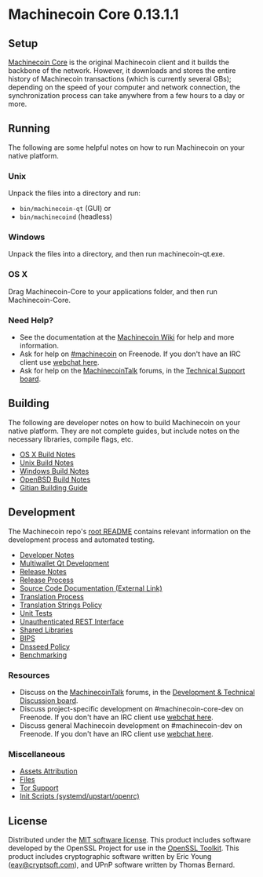 Machinecoin Core 0.13.1.1
=====================

Setup
---------------------
[Machinecoin Core](http://machinecoin.org/en/download) is the original Machinecoin client and it builds the backbone of the network. However, it downloads and stores the entire history of Machinecoin transactions (which is currently several GBs); depending on the speed of your computer and network connection, the synchronization process can take anywhere from a few hours to a day or more.

Running
---------------------
The following are some helpful notes on how to run Machinecoin on your native platform.

### Unix

Unpack the files into a directory and run:

- `bin/machinecoin-qt` (GUI) or
- `bin/machinecoind` (headless)

### Windows

Unpack the files into a directory, and then run machinecoin-qt.exe.

### OS X

Drag Machinecoin-Core to your applications folder, and then run Machinecoin-Core.

### Need Help?

* See the documentation at the [Machinecoin Wiki](https://en.machinecoin.it/wiki/Main_Page)
for help and more information.
* Ask for help on [#machinecoin](http://webchat.freenode.net?channels=machinecoin) on Freenode. If you don't have an IRC client use [webchat here](http://webchat.freenode.net?channels=machinecoin).
* Ask for help on the [MachinecoinTalk](https://machinecointalk.org/) forums, in the [Technical Support board](https://machinecointalk.org/index.php?board=4.0).

Building
---------------------
The following are developer notes on how to build Machinecoin on your native platform. They are not complete guides, but include notes on the necessary libraries, compile flags, etc.

- [OS X Build Notes](build-osx.md)
- [Unix Build Notes](build-unix.md)
- [Windows Build Notes](build-windows.md)
- [OpenBSD Build Notes](build-openbsd.md)
- [Gitian Building Guide](gitian-building.md)

Development
---------------------
The Machinecoin repo's [root README](/README.md) contains relevant information on the development process and automated testing.

- [Developer Notes](developer-notes.md)
- [Multiwallet Qt Development](multiwallet-qt.md)
- [Release Notes](release-notes.md)
- [Release Process](release-process.md)
- [Source Code Documentation (External Link)](https://dev.visucore.com/machinecoin/doxygen/)
- [Translation Process](translation_process.md)
- [Translation Strings Policy](translation_strings_policy.md)
- [Unit Tests](unit-tests.md)
- [Unauthenticated REST Interface](REST-interface.md)
- [Shared Libraries](shared-libraries.md)
- [BIPS](bips.md)
- [Dnsseed Policy](dnsseed-policy.md)
- [Benchmarking](benchmarking.md)

### Resources
* Discuss on the [MachinecoinTalk](https://machinecointalk.org/) forums, in the [Development & Technical Discussion board](https://machinecointalk.org/index.php?board=6.0).
* Discuss project-specific development on #machinecoin-core-dev on Freenode. If you don't have an IRC client use [webchat here](http://webchat.freenode.net/?channels=machinecoin-core-dev).
* Discuss general Machinecoin development on #machinecoin-dev on Freenode. If you don't have an IRC client use [webchat here](http://webchat.freenode.net/?channels=machinecoin-dev).

### Miscellaneous
- [Assets Attribution](assets-attribution.md)
- [Files](files.md)
- [Tor Support](tor.md)
- [Init Scripts (systemd/upstart/openrc)](init.md)

License
---------------------
Distributed under the [MIT software license](http://www.opensource.org/licenses/mit-license.php).
This product includes software developed by the OpenSSL Project for use in the [OpenSSL Toolkit](https://www.openssl.org/). This product includes
cryptographic software written by Eric Young ([eay@cryptsoft.com](mailto:eay@cryptsoft.com)), and UPnP software written by Thomas Bernard.
